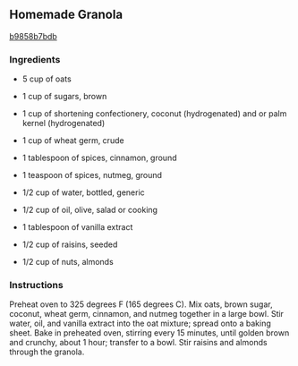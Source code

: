 ## Homemade Granola

[b9858b7bdb](http://allrecipes.com/recipe/homemade-granola/)

### Ingredients

 - 5 cup of oats

 - 1 cup of sugars, brown

 - 1 cup of shortening confectionery, coconut (hydrogenated) and or palm kernel (hydrogenated)

 - 1 cup of wheat germ, crude

 - 1 tablespoon of spices, cinnamon, ground

 - 1 teaspoon of spices, nutmeg, ground

 - 1/2 cup of water, bottled, generic

 - 1/2 cup of oil, olive, salad or cooking

 - 1 tablespoon of vanilla extract

 - 1/2 cup of raisins, seeded

 - 1/2 cup of nuts, almonds

### Instructions

Preheat oven to 325 degrees F (165 degrees C). Mix oats, brown sugar, coconut, wheat germ, cinnamon, and nutmeg together in a large bowl. Stir water, oil, and vanilla extract into the oat mixture; spread onto a baking sheet. Bake in preheated oven, stirring every 15 minutes, until golden brown and crunchy, about 1 hour; transfer to a bowl. Stir raisins and almonds through the granola.